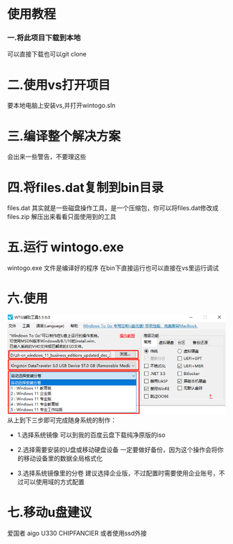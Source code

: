 # 使用教程
### 一.将此项目下载到本地
可以直接下载也可以git clone

# 二.使用vs打开项目
要本地电脑上安装vs,并打开wintogo.sln

# 三.编译整个解决方案
会出来一些警告，不要理这些

# 四.将files.dat复制到bin目录
files.dat 其实就是一些磁盘操作工具，是一个压缩包，你可以将files.dat修改成files.zip 解压出来看看只面使用到的工具

# 五.运行 wintogo.exe
wintogo.exe 文件是编译好的程序
在bin下直接运行也可以直接在vs里运行调试

# 六.使用
![](images/2021-12-31-14-16-31.png)
从上到下三步即可完成随身系统的制作：
- 1.选择系统镜像
可以到我的百度云盘下载纯净原版的iso

- 2.选择需要安装的U盘或移动硬盘设备
一定要做好备份，因为这个操作会将你的移动设备里的数据全局格式化

- 3.选择系统镜像里的分卷
建议选择企业版，不过配置时需要使用企业账号，不过可以使用域的方式配置

# 七.移动u盘建议
爱国者 aigo U330
CHIPFANCIER 
或者使用ssd外接




